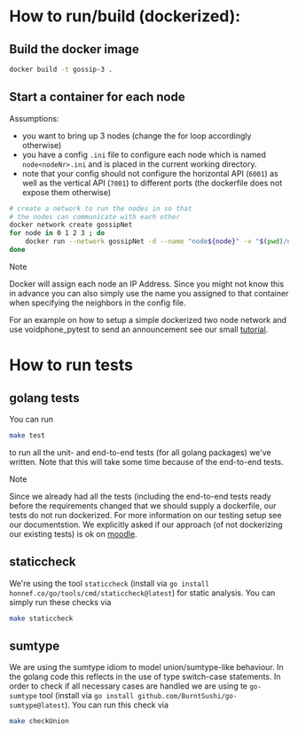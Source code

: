 # How to run/build (dockerized):

## Build the docker image

```bash
docker build -t gossip-3 .
```

## Start a container for each node

Assumptions:
- you want to bring up 3 nodes (change the for loop accordingly otherwise)
- you have a config `.ini` file to configure each node which is named `node<nodeNr>.ini` and is placed in the current working directory.
- note that your config should not configure the horizontal API (`6001`) as well as the vertical API (`7001`) to different ports (the dockerfile does not expose them otherwise)

```bash
# create a network to run the nodes in so that
# the nodes can communicate with each other
docker network create gossipNet
for node in 0 1 2 3 ; do
    docker run --network gossipNet -d --name "node${node}" -v "$(pwd)/node${node}.ini":/config.ini -p $(( 7000+node )):7001 -p $(( 6000+node )):6001 gossip-3 -c /config.ini
done
```

> [!Note]
> Docker will assign each node an IP Address. Since you might not know this in
> advance you can also simply use the name you assigned to that container when
> specifying the neighbors in the config file.

For an example on how to setup a simple dockerized two node network and use
voidphone_pytest to send an announcement see our small
[tutorial](tutorial/README.md).

# How to run tests
## golang tests
You can run
```bash
make test
```
to run all the unit- and end-to-end tests (for all golang
packages) we've written. Note that this will take some time because of the
end-to-end tests.

> [!Note]
> Since we already had all the tests (including the end-to-end tests ready
> before the requirements changed that we should supply a dockerfile, our tests
> do not run dockerized. For more information on our testing setup see our
> documentstion.
> We explicitly asked if our approach (of not dockerizing our existing tests) is
> ok on [moodle](TODO).

## staticcheck
We're using the tool `staticcheck` (install via `go install
honnef.co/go/tools/cmd/staticcheck@latest`) for static analysis. You can simply
run these checks via
```bash
make staticcheck
```

## sumtype
We are using the sumtype idiom to model union/sumtype-like behaviour. In the
golang code this reflects in the use of type switch-case statements. In order to
check if all necessary cases are handled we are using te `go-sumtype` tool
(install via `go install github.com/BurntSushi/go-sumtype@latest`). You can run
this check via

```bash
make checkUnion
````
